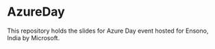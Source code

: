 # AzureDay
This repository holds the slides for Azure Day event hosted for Ensono, India by Microsoft.
